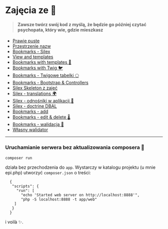 # Zajęcia ze :elephant:

> #### Zawsze twórz swój kod z myślą, że będzie go później czytać psychopata, który wie, gdzie mieszkasz

* [Prawie puste](https://github.com/anna-wro/epi.php/tree/master/starting%20point)
* [Przestrzenie nazw](https://github.com/anna-wro/epi.php/tree/master/przestrzenie%20nazw)
* [Bookmarks - Silex ](https://github.com/anna-wro/epi.php/tree/master/bookmarks%20-%20silex)
* [View and templates](https://github.com/anna-wro/epi.php/tree/master/view%20and%20templates)
* [Bookmarks with templates :elephant:](https://github.com/anna-wro/epi.php/tree/master/bookmarks%20with%20templates)
* [Bookmarks with Twig :bird:](https://github.com/anna-wro/epi.php/tree/master/bookmarks%20with%20twig)
* [Bookmarks - Twigowe tabelki :full_moon:](https://github.com/anna-wro/epi.php/tree/master/bookmarks%20-%20twig%20tables)
* [Bookmarks - Bootstrap & Controllers](https://github.com/anna-wro/epi.php/tree/master/bookmarks%20-%20controllers)
* [Silex Skeleton z zajęć](https://github.com/anna-wro/epi.php/tree/master/Silex%20Skeleton)
* [Silex - translations :earth_africa:](https://github.com/anna-wro/epi.php/tree/master/Silex%20-%20translations)
* [Silex - odnośniki w aplikacji :link:](https://github.com/anna-wro/epi.php/tree/master/Silex%20-%20odno%C5%9Bniki)
* [Silex - doctrine DBAL](https://github.com/anna-wro/epi.php/tree/master/Silex%20-%20doctrine%20DBAL)
* [Bookmarks - add](https://github.com/anna-wro/epi.php/tree/master/Bookmarks%20-%20type%20%26%20add)
* [Bookmarks - edit & delete :thermometer:](https://github.com/anna-wro/epi.php/tree/master/Bookmarks%20-%20edit%20%26%20delete)
* [Bookmarks - walidacja :pill:](https://github.com/anna-wro/epi.php/tree/master/Bookmarks%20-%20walidacja)
* [Własny walidator](https://github.com/anna-wro/epi.php/tree/master/w%C5%82asny%20walidator)

***

### Uruchamianie serwera bez aktualizowania composera :rabbit2: 

    composer run
  
  działa bez przechodzenia do `app`. Wystarczy w katalogu projektu (u mnie epi.php) utworzyć `composer.json` o treści: 
  
      {
       "scripts": {
         "run": [
           "echo 'Started web server on http://localhost:8888'",
           "php -S localhost:8888 -t app/web"
        ]
       }
      }

i voilà :sparkles:.
